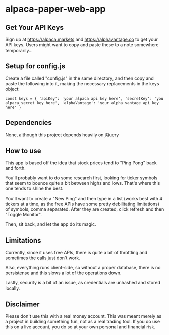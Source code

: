 # alpaca-paper-web-app

## Get Your API Keys

Sign up at https://alpaca.markets and https://alphavantage.co to get your API keys. Users might want to copy and paste these to a note somewhere temporarily...

## Setup for config.js

Create a file called "config.js" in the same directory, and then copy and paste the following into it, making the necessary replacements in the keys object:

`
const keys = {
    'apiKey': 'your alpaca api key here',
    'secretKey': 'you alpaca secret key here',
    'alphaVantage': 'your alpha vantage api key here'
}
` 

## Dependencies

None, although this project depends heavily on jQuery

## How to use

This app is based off the idea that stock prices tend to "Ping Pong" back and forth.

You'll probably want to do some research first, looking for ticker symbols that seem to bounce quite a bit between highs and lows. That's where this one tends to shine the best.

You'll want to create a "New Ping" and then type in a list (works best with 4 tickers at a time, as the free APIs have some pretty debilitating limitations) of symbols, comma separated. After they are created, click refresh and then "Toggle Monitor".

Then, sit back, and let the app do its magic.

## Limitations

Currently, since it uses free APIs, there is quite a bit of throttling and sometimes the calls just don't work.

Also, everything runs client-side, so without a proper database, there is no persistense and this slows a lot of the operations down.

Lastly, security is a bit of an issue, as credentials are unhashed and stored locally.

## Disclaimer

Please don't use this with a real money account. This was meant merely as a project in building something fun, not as a real trading tool. If you do use this on a live account, you do so at your own personal and financial risk.